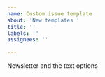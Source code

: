 ```yaml
---
name: Custom issue template
about: 'New templates '
title: ''
labels: ''
assignees: ''

---
```


Newsletter and the text options
